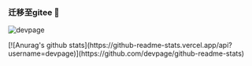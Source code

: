 ### 迁移至gitee 👋

<!--
**devpage/devpage** is a ✨ _special_ ✨ repository because its `README.md` (this file) appears on your GitHub profile.

Here are some ideas to get you started:
- 🔭 I’m currently working on ...
- 🌱 I’m currently learning ...
- 👯 I’m looking to collaborate on ...
- 🤔 I’m looking for help with ...
- 💬 Ask me about ...
- 📫 How to reach me: ...
- 😄 Pronouns: ...
- ⚡ Fun fact: ...
-->
<p align="left"> <img src="https://komarev.com/ghpvc/?username=devpage" alt="devpage" /> 
</p>
[![Anurag's github stats](https://github-readme-stats.vercel.app/api?username=devpage)](https://github.com/devpage/github-readme-stats)
